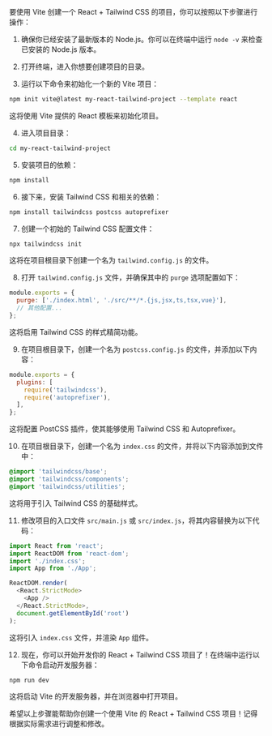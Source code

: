 要使用 Vite 创建一个 React + Tailwind CSS 的项目，你可以按照以下步骤进行操作：

1. 确保你已经安装了最新版本的 Node.js。你可以在终端中运行 `node -v` 来检查已安装的 Node.js 版本。

2. 打开终端，进入你想要创建项目的目录。

3. 运行以下命令来初始化一个新的 Vite 项目：

```bash
npm init vite@latest my-react-tailwind-project --template react
```

这将使用 Vite 提供的 React 模板来初始化项目。

4. 进入项目目录：

```bash
cd my-react-tailwind-project
```

5. 安装项目的依赖：

```bash
npm install
```

6. 接下来，安装 Tailwind CSS 和相关的依赖：

```bash
npm install tailwindcss postcss autoprefixer
```

7. 创建一个初始的 Tailwind CSS 配置文件：

```bash
npx tailwindcss init
```

这将在项目根目录下创建一个名为 `tailwind.config.js` 的文件。

8. 打开 `tailwind.config.js` 文件，并确保其中的 `purge` 选项配置如下：

```javascript
module.exports = {
  purge: ['./index.html', './src/**/*.{js,jsx,ts,tsx,vue}'],
  // 其他配置...
};
```

这将启用 Tailwind CSS 的样式精简功能。

9. 在项目根目录下，创建一个名为 `postcss.config.js` 的文件，并添加以下内容：

```javascript
module.exports = {
  plugins: [
    require('tailwindcss'),
    require('autoprefixer'),
  ],
};
```

这将配置 PostCSS 插件，使其能够使用 Tailwind CSS 和 Autoprefixer。

10. 在项目根目录下，创建一个名为 `index.css` 的文件，并将以下内容添加到文件中：

```css
@import 'tailwindcss/base';
@import 'tailwindcss/components';
@import 'tailwindcss/utilities';
```

这将用于引入 Tailwind CSS 的基础样式。

11. 修改项目的入口文件 `src/main.js` 或 `src/index.js`，将其内容替换为以下代码：

```javascript
import React from 'react';
import ReactDOM from 'react-dom';
import './index.css';
import App from './App';

ReactDOM.render(
  <React.StrictMode>
    <App />
  </React.StrictMode>,
  document.getElementById('root')
);
```

这将引入 `index.css` 文件，并渲染 `App` 组件。

12. 现在，你可以开始开发你的 React + Tailwind CSS 项目了！在终端中运行以下命令启动开发服务器：

```bash
npm run dev
```

这将启动 Vite 的开发服务器，并在浏览器中打开项目。

希望以上步骤能帮助你创建一个使用 Vite 的 React + Tailwind CSS 项目！记得根据实际需求进行调整和修改。